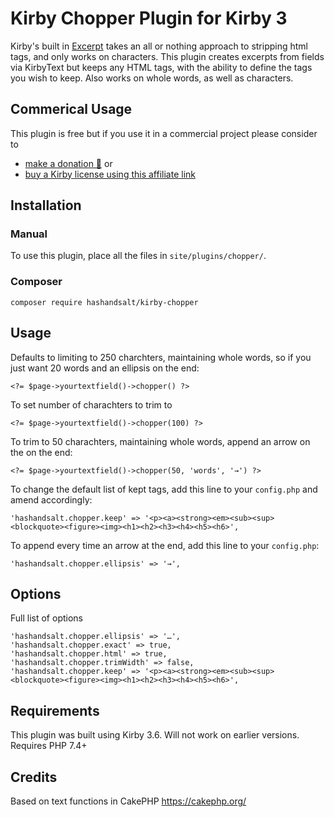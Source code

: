 # Kirby Chopper Plugin for Kirby 3

Kirby's built in [Excerpt](https://getkirby.com/docs/reference/templates/field-methods/excerpt) takes an all or nothing approach to stripping html tags, and only works on characters. This plugin creates excerpts from fields via KirbyText but keeps any HTML tags, with the ability to define the tags you wish to keep. Also works on whole words, as well as characters.


## Commerical Usage

This plugin is free but if you use it in a commercial project please consider to
- [make a donation 🍻](https://paypal.me/hashandsalt?locale.x=en_GB) or
- [buy a Kirby license using this affiliate link](https://a.paddle.com/v2/click/1129/36141?link=1170)


## Installation

### Manual

To use this plugin, place all the files in `site/plugins/chopper/`.

### Composer

```
composer require hashandsalt/kirby-chopper
```

## Usage

Defaults to limiting to 250 charchters, maintaining whole words, so if you just want 20 words and an ellipsis on the end:

```
<?= $page->yourtextfield()->chopper() ?>
```

To set number of charachters to trim to

```
<?= $page->yourtextfield()->chopper(100) ?>
```

To trim to 50 charachters, maintaining whole words, append an arrow on the on the end:

```
<?= $page->yourtextfield()->chopper(50, 'words', '→') ?>
```

To change the default list of kept tags, add this line to your `config.php` and amend accordingly:

```
'hashandsalt.chopper.keep' => '<p><a><strong><em><sub><sup><blockquote><figure><img><h1><h2><h3><h4><h5><h6>',
```

To append every time an arrow at the end, add this line to your `config.php`:

```
'hashandsalt.chopper.ellipsis' => '→',
```

## Options

Full list of options

```
'hashandsalt.chopper.ellipsis' => '…',
'hashandsalt.chopper.exact' => true,
'hashandsalt.chopper.html' => true,
'hashandsalt.chopper.trimWidth' => false,
'hashandsalt.chopper.keep' => '<p><a><strong><em><sub><sup><blockquote><figure><img><h1><h2><h3><h4><h5><h6>',
```


## Requirements

This plugin was built using Kirby 3.6. Will not work on earlier versions. Requires PHP 7.4+


## Credits
Based on text functions in CakePHP https://cakephp.org/
